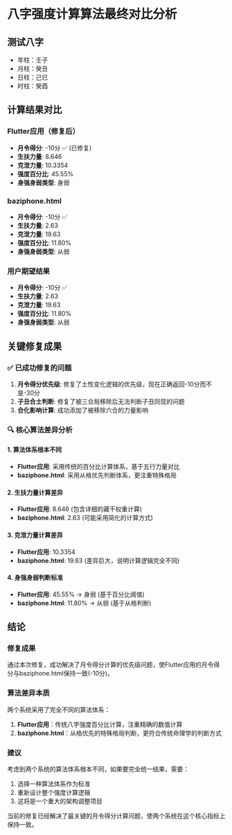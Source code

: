 # 八字强度计算算法最终对比分析

## 测试八字
- 年柱：壬子
- 月柱：癸丑  
- 日柱：己巳
- 时柱：癸酉

## 计算结果对比

### Flutter应用（修复后）
- **月令得分**: -10分 ✅ (已修复)
- **生扶力量**: 8.646
- **克泄力量**: 10.3354
- **强度百分比**: 45.55%
- **身强身弱类型**: 身弱

### baziphone.html
- **月令得分**: -10分 ✅
- **生扶力量**: 2.63
- **克泄力量**: 19.63
- **强度百分比**: 11.80%
- **身强身弱类型**: 从弱

### 用户期望结果
- **月令得分**: -10分 ✅
- **生扶力量**: 2.63
- **克泄力量**: 19.63
- **强度百分比**: 11.80%
- **身强身弱类型**: 从弱

## 关键修复成果

### ✅ 已成功修复的问题
1. **月令得分优先级**: 修复了土性变化逻辑的优先级，现在正确返回-10分而不是-30分
2. **子丑合土判断**: 修复了被三合局移除后无法判断子丑同现的问题
3. **合化影响计算**: 成功添加了被移除六合的力量影响

### 🔍 核心算法差异分析

#### 1. 算法体系根本不同
- **Flutter应用**: 采用传统的百分比计算体系，基于五行力量对比
- **baziphone.html**: 采用从格优先判断体系，更注重特殊格局

#### 2. 生扶力量计算差异
- **Flutter应用**: 8.646 (包含详细的藏干权重计算)
- **baziphone.html**: 2.63 (可能采用简化的计算方式)

#### 3. 克泄力量计算差异  
- **Flutter应用**: 10.3354
- **baziphone.html**: 19.63 (差异巨大，说明计算逻辑完全不同)

#### 4. 身强身弱判断标准
- **Flutter应用**: 45.55% → 身弱 (基于百分比阈值)
- **baziphone.html**: 11.80% → 从弱 (基于从格判断)

## 结论

### 修复成果
通过本次修复，成功解决了月令得分计算的优先级问题，使Flutter应用的月令得分与baziphone.html保持一致(-10分)。

### 算法差异本质
两个系统采用了完全不同的算法体系：
1. **Flutter应用**：传统八字强度百分比计算，注重精确的数值计算
2. **baziphone.html**：从格优先的特殊格局判断，更符合传统命理学的判断方式

### 建议
考虑到两个系统的算法体系根本不同，如果要完全统一结果，需要：
1. 选择一种算法体系作为标准
2. 重新设计整个强度计算逻辑
3. 这将是一个重大的架构调整项目

当前的修复已经解决了最关键的月令得分计算问题，使两个系统在这个核心指标上保持一致。